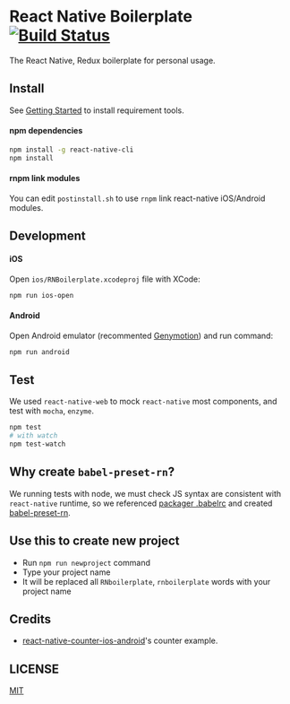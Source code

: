 # React Native Boilerplate [![Build Status](https://travis-ci.org/jhen0409/react-native-boilerplate.svg)](https://travis-ci.org/jhen0409/react-native-boilerplate)

The React Native, Redux boilerplate for personal usage.

## Install

See [Getting Started](https://facebook.github.io/react-native/docs/getting-started.html) to install requirement tools.

#### npm dependencies

```bash
npm install -g react-native-cli
npm install
```

#### rnpm link modules

You can edit `postinstall.sh` to use `rnpm` link react-native iOS/Android modules.

## Development

#### iOS

Open `ios/RNBoilerplate.xcodeproj` file with XCode:

```bash
npm run ios-open
```

#### Android

Open Android emulator (recommented [Genymotion](https://www.genymotion.com)) and run command:

```bash
npm run android
```

## Test

We used `react-native-web` to mock `react-native` most components, and test with `mocha`, `enzyme`.

```bash
npm test
# with watch
npm test-watch
```

## Why create `babel-preset-rn`?

We running tests with node, we must check JS syntax are consistent with `react-native` runtime, so we referenced [packager .babelrc](https://github.com/facebook/react-native/blob/master/packager/react-packager/.babelrc) and created [babel-preset-rn](https://github.com/jhen0409/babel-preset-rn).

## Use this to create new project

* Run `npm run newproject` command
* Type your project name
* It will be replaced all `RNboilerplate`, `rnboilerplate` words with your project name

## Credits

* [react-native-counter-ios-android](https://github.com/chentsulin/react-native-counter-ios-android)'s counter example.

## LICENSE

[MIT](LICENSE)